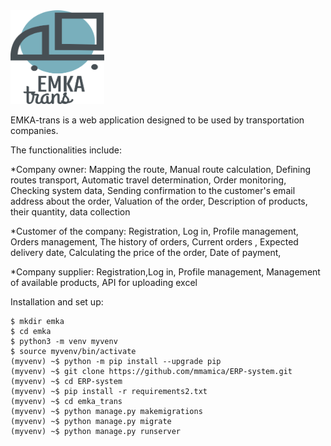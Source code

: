  <img height="150" width="150" src="https://github.com/krzeelzb/ERP-system/blob/master/emka_trans/static/img/logo_text.png" alt="EMKA-trans logo"/> 


EMKA-trans is a web application designed to be used by transportation companies.

The functionalities include:

*Company owner:
  Mapping the route,
  Manual route calculation,
  Defining routes transport,
  Automatic travel determination,
  Order monitoring,
  Checking system data,
  Sending confirmation to the customer's email address about the order,
  Valuation of the order,
  Description of products, their quantity, data collection

*Customer of the company:
  Registration, Log in,
  Profile management,
  Orders management,
  The history of orders,
  Current orders ,
  Expected delivery date,
  Calculating the price of the order,
  Date of payment,

*Company supplier:
  Registration,Log in,
  Profile management,
  Management of available products,
  API for uploading excel




Installation and set up:
```
$ mkdir emka
$ cd emka
$ python3 -m venv myvenv
$ source myvenv/bin/activate
(myvenv) ~$ python -m pip install --upgrade pip
(myvenv) ~$ git clone https://github.com/mmamica/ERP-system.git
(myvenv) ~$ cd ERP-system
(myvenv) ~$ pip install -r requirements2.txt
(myvenv) ~$ cd emka_trans
(myvenv) ~$ python manage.py makemigrations
(myvenv) ~$ python manage.py migrate
(myvenv) ~$ python manage.py runserver
```
